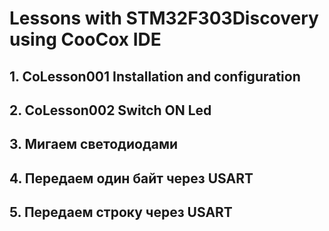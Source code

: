 # Lessons with STM32F303Discovery using CooCox IDE
## 1. CoLesson001 Installation and configuration
## 2. CoLesson002 Switch ON Led
## 3. Мигаем светодиодами
## 4. Передаем один байт через USART
## 5. Передаем строку через USART




